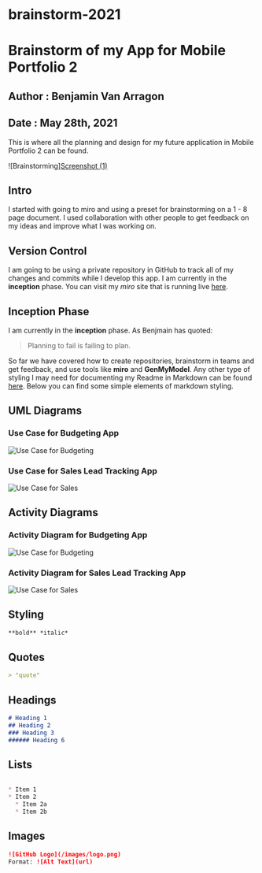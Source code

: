 # brainstorm-2021
# Brainstorm of my App for Mobile Portfolio 2
## Author : Benjamin Van Arragon
## Date : May 28th, 2021

This is where all the planning and design for my future application in Mobile Portfolio 2 can be found. 


![Brainstorming][Screenshot (1)](https://user-images.githubusercontent.com/53211525/134612049-89ad24d0-98b4-4952-8aca-cc40ee70e53b.png)


## Intro
I started with going to miro and using a preset for brainstorming on a 1 - 8 page document. I used collaboration with other people to get feedback on my ideas and improve what I was working on. 

## Version Control
I am going to be using a private repository in GitHub to track all of my changes and commits while I develop this app. I am currently in the **inception** phase. You can visit my *miro* site that is running live [here](https://miro.com/app/board/o9J_kx-YShQ=/). 

## Inception Phase
I am currently in the **inception** phase. As Benjmain has quoted:
> Planning to fail is failing to plan.


So far we have covered how to create repositories, brainstorm in teams and get feedback, and use tools like **miro** and **GenMyModel**. Any other type of styling I may need for documenting my Readme in Markdown can be found [here](https://guides.github.com/features/mastering-markdown/_). Below you can find some simple elements of markdown styling. 

## UML Diagrams

### Use Case for Budgeting App
![Use Case for Budgeting](./images/use_case.png)


### Use Case for Sales Lead Tracking App
![Use Case for Sales](./images/sales_lead_app.png)


## Activity Diagrams

### Activity Diagram for Budgeting App
![Use Case for Budgeting](./images/use_case.png)


### Activity Diagram for Sales Lead Tracking App
![Use Case for Sales](./images/sales_lead_app.png)

## Styling
```markdown
**bold** *italic* 
  ```
## Quotes
```markdown
> "quote"
  ```
## Headings
```markdown
# Heading 1
## Heading 2
### Heading 3
###### Heading 6
  ```

## Lists
```markdown

* Item 1
* Item 2
  * Item 2a
  * Item 2b
  ```

## Images
```markdown
![GitHub Logo](/images/logo.png)
Format: ![Alt Text](url)
```
